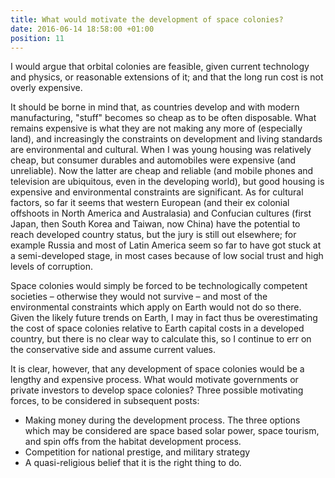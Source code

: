 ```yaml
---
title: What would motivate the development of space colonies?
date: 2016-06-14 18:58:00 +01:00
position: 11
---
```


I would argue that orbital colonies are feasible, given current technology and physics, or reasonable extensions of it; and that the long run cost is not overly expensive.

It should be borne in mind that, as countries develop and with modern manufacturing, "stuff" becomes so cheap as to be often disposable. What remains expensive is what they are not making any more of (especially land), and increasingly the constraints on development and living standards are environmental and cultural. When I was young housing was relatively cheap, but consumer durables and automobiles were expensive (and unreliable). Now the latter are cheap and reliable (and mobile phones and television are ubiquitous, even in the developing world), but good housing is expensive and environmental constraints are significant. As for cultural factors, so far it seems that western European (and their ex colonial offshoots in North America and Australasia) and Confucian cultures (first Japan, then South Korea and Taiwan, now China) have the potential to reach developed country status, but the jury is still out elsewhere; for example Russia and most of Latin America seem so far to have got stuck at a semi-developed stage, in most cases because of low social trust and high levels of corruption.

Space colonies would simply be forced to be technologically competent societies – otherwise they would not survive – and most of the environmental constraints which apply on Earth would not do so there. Given the likely future trends on Earth, I may in fact thus be overestimating the cost of space colonies relative to Earth capital costs in a developed country, but there is no clear way to calculate this, so I continue to err on the conservative side and assume current values.

It is clear, however, that any development of space colonies would be a lengthy and expensive process. What would motivate governments or private investors to develop space colonies? Three possible motivating forces, to be considered in subsequent posts:

- Making money during the development process. The three options which may be considered are space based solar power, space tourism, and spin offs from the habitat development process.
- Competition for national prestige, and military strategy
- A quasi-religious belief that it is the right thing to do.
